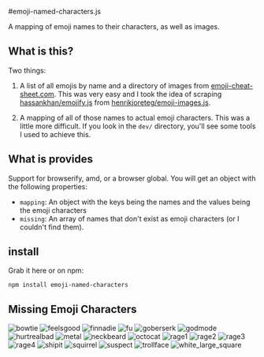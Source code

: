 #emoji-named-characters.js

A mapping of emoji names to their characters, as well as images.

## What is this?

Two things:

1. A list of all emojis by name and a directory of images from [emoji-cheat-sheet.com](http://www.emoji-cheat-sheet.com). This was very easy and I took the idea of scraping [hassankhan/emojify.js](https://github.com/hassankhan/emojify.js) from [henrikjoreteg/emoji-images.js](https://github.com/henrikjoreteg/emoji-images.js).

2. A mapping of all of those names to actual emoji characters. This was a little more difficult. If you look in the `dev/` directory, you'll see some tools I used to achieve this.


## What is provides

Support for browserify, amd, or a browser global. You will get an object with the following properties:

- `mapping`: An object with the keys being the names and the values being the emoji characters
- `missing`: An array of names that don't exist as emoji characters (or I couldn't find them).


## install

Grab it here or on npm:

```
npm install emoji-named-characters
```

## Missing Emoji Characters

![bowtie](https://raw.githubusercontent.com/lukekarrys/emoji-named-characters/master/pngs/bowtie.png) ![feelsgood](https://raw.githubusercontent.com/lukekarrys/emoji-named-characters/master/pngs/feelsgood.png) ![finnadie](https://raw.githubusercontent.com/lukekarrys/emoji-named-characters/master/pngs/finnadie.png) ![fu](https://raw.githubusercontent.com/lukekarrys/emoji-named-characters/master/pngs/fu.png) ![goberserk](https://raw.githubusercontent.com/lukekarrys/emoji-named-characters/master/pngs/goberserk.png) ![godmode](https://raw.githubusercontent.com/lukekarrys/emoji-named-characters/master/pngs/godmode.png) ![hurtrealbad](https://raw.githubusercontent.com/lukekarrys/emoji-named-characters/master/pngs/hurtrealbad.png) ![metal](https://raw.githubusercontent.com/lukekarrys/emoji-named-characters/master/pngs/metal.png) ![neckbeard](https://raw.githubusercontent.com/lukekarrys/emoji-named-characters/master/pngs/neckbeard.png) ![octocat](https://raw.githubusercontent.com/lukekarrys/emoji-named-characters/master/pngs/octocat.png) ![rage1](https://raw.githubusercontent.com/lukekarrys/emoji-named-characters/master/pngs/rage1.png) ![rage2](https://raw.githubusercontent.com/lukekarrys/emoji-named-characters/master/pngs/rage2.png) ![rage3](https://raw.githubusercontent.com/lukekarrys/emoji-named-characters/master/pngs/rage3.png) ![rage4](https://raw.githubusercontent.com/lukekarrys/emoji-named-characters/master/pngs/rage4.png) ![shipit](https://raw.githubusercontent.com/lukekarrys/emoji-named-characters/master/pngs/shipit.png) ![squirrel](https://raw.githubusercontent.com/lukekarrys/emoji-named-characters/master/pngs/squirrel.png) ![suspect](https://raw.githubusercontent.com/lukekarrys/emoji-named-characters/master/pngs/suspect.png) ![trollface](https://raw.githubusercontent.com/lukekarrys/emoji-named-characters/master/pngs/trollface.png) ![white_large_square](https://raw.githubusercontent.com/lukekarrys/emoji-named-characters/master/pngs/white_large_square.png)
